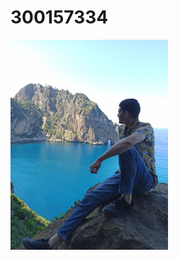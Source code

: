 # 300157334

<img src=images/IMG_20230625_233349_964_Original.jpeg width='50%' height='50%' > </img>

